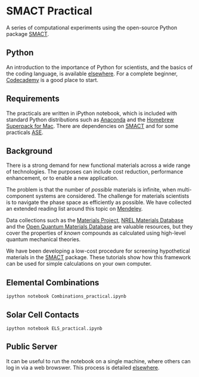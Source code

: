 # SMACT Practical
A series of computational experiments using the open-source Python package [SMACT](https://github.com/WMD-group/smact).

## Python
An introduction to the importance of Python for scientists, and the basics of the coding language, is available [elsewhere](https://www.researchgate.net/profile/Brian_Toby/publication/269995603_Why_scientists_should_learn_to_program_in_Python/links/549dbd610cf2b803713a7bec.pdf). For a complete beginner, [Codecademy](https://www.codecademy.com/learn/python) is a good place to start. 

## Requirements
The practicals are written in iPython notebook, which is included with standard Python distributions such as [Anaconda](https://www.continuum.io/downloads) and the [Homebrew Superpack for Mac](http://stronginference.com/ScipySuperpack/). There are dependencies on [SMACT](https://github.com/WMD-group/smact) and for some practicals [ASE](https://wiki.fysik.dtu.dk/ase/).

## Background
There is a strong demand for new functional materials across a wide range of technologies. The purposes can include cost reduction, performance enhancement, or to enable a new application. 

The problem is that the number of *possible* materials is infinite, when multi-component systems are considered. The challenge for materials scientists is to navigate the phase space as efficiently as possible. We have collected an extended reading list around this topic on [Mendeley](https://www.mendeley.com/groups/8113991/materials-design/overview/). 

Data collections such as the [Materials Project](https://www.materialsproject.org), [NREL Materials Database](http://materials.nrel.gov) and the [Open Quantum Materials Database](http://oqmd.org) are valuable resources, but they cover the properties of *known* compounds as calculated using high-level quantum mechanical theories.

We have been developing a low-cost procedure for screening hypothetical materials in the [SMACT](https://github.com/WMD-group/SMACT) package. These tutorials show how this framework can be used for simple calculations on your own computer. 

## Elemental Combinations
```
ipython notebook Combinations_practical.ipynb
```

## Solar Cell Contacts
```
ipython notebook ELS_practical.ipynb
```

## Public Server
It can be useful to run the notebook on a single machine, where others can log in via a web browswer. This process is detailed [elsewhere](http://jupyter-notebook.readthedocs.org/en/latest/public_server.html).
